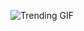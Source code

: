 
<!-- GIF_SECTION -->
![Trending GIF](https://media0.giphy.com/media/v1.Y2lkPThiYjIxNzcydmwyc3FxdXdpNGdxamNnNnd5bm0xNnY5ZmphZnlucXUwaWQxejcxcSZlcD12MV9naWZzX3NlYXJjaCZjdD1n/Ah9o4OswzOuFSRUN57/giphy.gif)
<!-- END_GIF_SECTION -->
